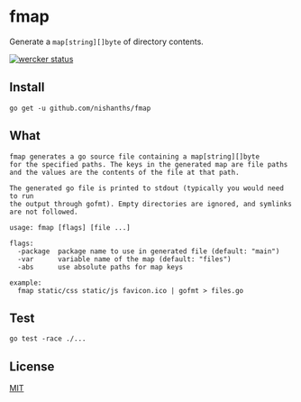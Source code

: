# fmap

Generate a `map[string][]byte` of directory contents.

[![wercker status](https://app.wercker.com/status/d946d386cadef972e6dc50cef520b6a1/s/master "wercker status")](https://app.wercker.com/project/byKey/d946d386cadef972e6dc50cef520b6a1)

## Install

```
go get -u github.com/nishanths/fmap
```

## What

```
fmap generates a go source file containing a map[string][]byte
for the specified paths. The keys in the generated map are file paths
and the values are the contents of the file at that path.

The generated go file is printed to stdout (typically you would need to run
the output through gofmt). Empty directories are ignored, and symlinks are not followed.

usage: fmap [flags] [file ...]

flags:
  -package  package name to use in generated file (default: "main")
  -var      variable name of the map (default: "files")
  -abs      use absolute paths for map keys

example:
  fmap static/css static/js favicon.ico | gofmt > files.go
```

## Test

```
go test -race ./...
```

## License

[MIT](https://nishanths.mit-license.org)
